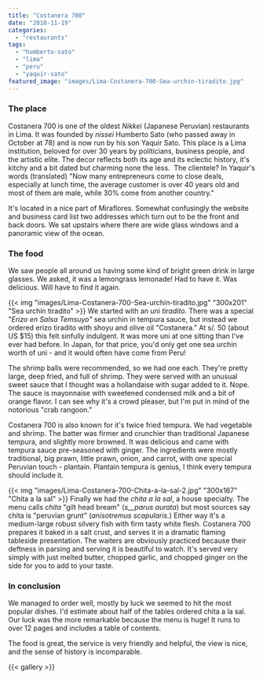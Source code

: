 ```yaml
---
title: "Costanera 700"
date: "2018-11-19"
categories: 
  - "restaurants"
tags: 
  - "humberto-sato"
  - "lima"
  - "peru"
  - "yaquir-sato"
featured_image: "images/Lima-Costanera-700-Sea-urchin-tiradito.jpg"
---
```

### The place

Costanera 700 is one of the oldest _Nikkei_ (Japanese
Peruvian) restaurants in Lima. It was founded by _nissei_ Humberto
Sato (who passed away in October at 78) and is now run by his son
Yaquir Sato. This place is a Lima institution, beloved for over 30
years by politicians, business people, and the artistic elite. The
decor reflects both its age and its eclectic history, it's kitchy and
a bit dated but charming none the less.  The clientele? In Yaquir's
words (translated) "Now many entrepreneurs come to close deals,
especially at lunch time, the average customer is over 40 years old
and most of them are male, while 30% come from another country."

It's located in a nice part of Miraflores. Somewhat confusingly the
website and business card list two addresses which turn out to be the
front and back doors. We sat upstairs where there are wide glass
windows and a panoramic view of the ocean.

### The food

We saw people all around us having some kind of bright green drink in
large glasses. We asked, it was a lemongrass lemonade! Had to have
it. Was delicious. Will have to find it again.

{{< img "images/Lima-Costanera-700-Sea-urchin-tiradito.jpg" "300x201" "Sea urchin tiradito" >}}
We started with an uni _tiradito._ There was a special "_Erizo en
Salsa Temsuyo"_ sea urchin in tempura sauce, but instead we ordered
erizo tiradito with shoyu and olive oil "Costanera." At s/. 50 (about
US $15) this felt sinfully indulgent. It was more uni at one sitting
than I've ever had before. In Japan, for that price, you'd only get
one sea urchin worth of uni - and it would often have come from Peru!

The shrimp balls were recommended, so we had one each. They're pretty
large, deep fried, and full of shrimp. They were served with an
unusual sweet sauce that I thought was a hollandaise with sugar added
to it. Nope. The sauce is mayonnaise with sweetened condensed milk and
a bit of orange flavor. I can see why it's a crowd pleaser, but I'm
put in mind of the notorious "crab rangoon."

Costanera 700 is also known for it's twice fried tempura. We had
vegetable and shrimp. The batter was firmer and crunchier than
traditional Japanese tempura, and slightly more browned. It was
delicious and came with tempura sauce pre-seasoned with ginger. The
ingredients were mostly traditional, big prawn, little prawn, onion,
and carrot, with one special Peruvian touch - plantain. Plantain
tempura is genius, I think every tempura should include it.

{{< img "images/Lima-Costanera-700-Chita-a-la-sal-2.jpg" "300x167" "Chita a la sal" >}}
Finally we had the _chita a la sal_, a house specialty. The menu
calls _chita_ "gilt head bream" (_s__parus aurata_) but most sources
say chita is "peruvian grunt" (_anisotremus scapularis._) Either way
it's a medium-large robust silvery fish with firm tasty white
flesh. Costanera 700 prepares it baked in a salt crust, and serves it
in a dramatic flaming tableside presentation. The waiters are
obviously practiced because their deftness in parsing and serving it
is beautiful to watch. It's served very simply with just melted
butter, chopped garlic, and chopped ginger on the side for you to add
to your taste.

### In conclusion

We managed to order well, mostly by luck we seemed to hit the most
popular dishes. I'd estimate about half of the tables ordered chita a
la sal. Our luck was the more remarkable because the menu is huge! It
runs to over 12 pages and includes a table of contents.

The food is great, the service is very friendly and helpful, the view
is nice, and the sense of history is incomparable.

{{< gallery >}}
